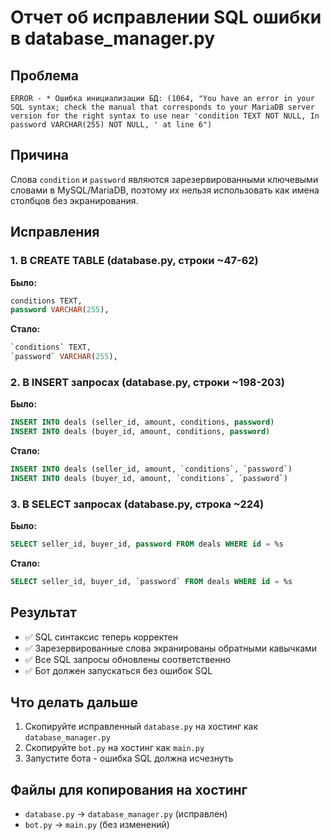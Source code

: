 # Отчет об исправлении SQL ошибки в database_manager.py

## Проблема
```
ERROR - * Ошибка инициализации БД: (1064, "You have an error in your SQL syntax; check the manual that corresponds to your MariaDB server version for the right syntax to use near 'condition TEXT NOT NULL, In password VARCHAR(255) NOT NULL, ' at line 6")
```

## Причина
Слова `condition` и `password` являются зарезервированными ключевыми словами в MySQL/MariaDB, поэтому их нельзя использовать как имена столбцов без экранирования.

## Исправления

### 1. В CREATE TABLE (database.py, строки ~47-62)
**Было:**
```sql
conditions TEXT,
password VARCHAR(255),
```

**Стало:**
```sql
`conditions` TEXT,
`password` VARCHAR(255),
```

### 2. В INSERT запросах (database.py, строки ~198-203)
**Было:**
```sql
INSERT INTO deals (seller_id, amount, conditions, password) 
INSERT INTO deals (buyer_id, amount, conditions, password) 
```

**Стало:**
```sql
INSERT INTO deals (seller_id, amount, `conditions`, `password`) 
INSERT INTO deals (buyer_id, amount, `conditions`, `password`) 
```

### 3. В SELECT запросах (database.py, строка ~224)
**Было:**
```sql
SELECT seller_id, buyer_id, password FROM deals WHERE id = %s
```

**Стало:**
```sql
SELECT seller_id, buyer_id, `password` FROM deals WHERE id = %s
```

## Результат
- ✅ SQL синтаксис теперь корректен
- ✅ Зарезервированные слова экранированы обратными кавычками
- ✅ Все SQL запросы обновлены соответственно
- ✅ Бот должен запускаться без ошибок SQL

## Что делать дальше
1. Скопируйте исправленный `database.py` на хостинг как `database_manager.py`
2. Скопируйте `bot.py` на хостинг как `main.py`
3. Запустите бота - ошибка SQL должна исчезнуть

## Файлы для копирования на хостинг
- `database.py` → `database_manager.py` (исправлен)
- `bot.py` → `main.py` (без изменений)